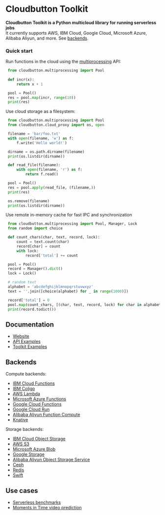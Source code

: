 # Cloudbutton Toolkit

**Cloudbutton Toolkit is a Python multicloud library for running serverless jobs**   
It currently supports AWS, IBM Cloud, Google Cloud, Microsoft Azure, Alibaba Aliyun, and more. See [backends](docs/backends).

### Quick start
Run functions in the cloud using the [multiprocessing](https://docs.python.org/3.6/library/multiprocessing.html) API:

   ```python
    from cloudbutton.multiprocessing import Pool
    
    def incr(x):
        return x + 1

    pool = Pool()
    res = pool.map(incr, range(10))
    print(res)
   ```

Use cloud storage as a filesystem:  

   ```python
    from cloudbutton.multiprocessing import Pool
    from cloudbutton.cloud_proxy import os, open

    filename = 'bar/foo.txt'
    with open(filename, 'w') as f:
        f.write('Hello world!')

    dirname = os.path.dirname(filename)
    print(os.listdir(dirname))

    def read_file(filename):
        with open(filename, 'r') as f:
            return f.read()

    pool = Pool()
    res = pool.apply(read_file, (filename,))
    print(res)

    os.remove(filename)
    print(os.listdir(dirname))
   ```

Use remote in-memory cache for fast IPC and synchronization  

   ```python
    from cloudbutton.multiprocessing import Pool, Manager, Lock
    from random import choice

    def count_chars(char, text, record, lock):
        count = text.count(char)
        record[char] = count
        with lock:
            record['total'] += count

    pool = Pool()
    record = Manager().dict()
    lock = Lock()

    # random text
    alphabet = 'abcdefghijklmnopqrstuvwxyz'
    text = ''.join([choice(alphabet) for _ in range(1000)])

    record['total'] = 0
    pool.map(count_chars, [(char, text, record, lock) for char in alphabet])
    print(record.todict())
   ```

## Documentation
- [Website](https://cloudbutton.github.io)
- [API Examples](https://github.com/cloudbutton/cloudbutton/tree/master/examples)
- [Toolkit Examples](https://github.com/cloudbutton/examples)

## Backends

Compute backends:

- [IBM Cloud Functions](docs/backends/compute/ibm_cf.md)
- [IBM Coligo](docs/backends/compute/ibm_cf.md)
- [AWS Lambda](docs/backends/compute/aws_lambda.md)
- [Microsoft Azure Functions](docs/backends/compute/azure_fa.md)
- [Google Cloud Functions](docs/backends/compute/gcp_functions.md)
- [Google Cloud Run](docs/backends/compute/gcp_run.md)
- [Alibaba Aliyun Function Compute](docs/backends/compute/aliyun_fc.md)
- [Knative](docs/backends/compute/knative.md)

Storage backends:

- [IBM Cloud Object Storage](docs/backends/storage/ibm_cos.md)
- [AWS S3](docs/backends/storage/aws_s3.md)
- [Microsoft Azure Blob](docs/backends/storage/azure_blob.md)
- [Google Storage](docs/backends/storage/google_storage.md)
- [Alibaba Aliyun Object Storage Service](docs/backends/storage/aliyun_oss.md)
- [Ceph](docs/backends/storage/ceph.md)
- [Redis](docs/backends/storage/redis.md)
- [Swift](docs/backends/storage/swift.md)

## Use cases
- [Serverless benchmarks](https://cloudbutton.github.io/benchmarks)
- [Moments in Time video prediction](https://cloudbutton.github.io/examples/example_mit)
